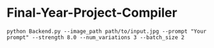 # Final-Year-Project-Compiler

```
python Backend.py --image_path path/to/input.jpg --prompt "Your prompt" --strength 8.0 --num_variations 3 --batch_size 2
```
